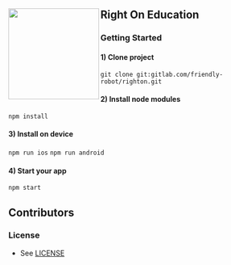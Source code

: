 ## Right On Education<a href="https://invertase.io/oss/react-native-firebase"><img align="left" src="https://i.imgur.com/JIyBtKW.png" width="180px"></a>


### Getting Started

#### 1) Clone project

`git clone git:gitlab.com/friendly-robot/righton.git`



#### 2) Install node modules

`npm install`

#### 3) Install on device

`npm run ios`
`npm run android`
  
#### 4) Start your app

`npm start`
  
## Contributors


### License

- See [LICENSE](/LICENSE)
